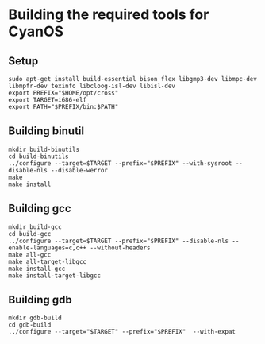 

# Building the required tools for CyanOS

## Setup
```
sudo apt-get install build-essential bison flex libgmp3-dev libmpc-dev libmpfr-dev texinfo libcloog-isl-dev libisl-dev
export PREFIX="$HOME/opt/cross"
export TARGET=i686-elf
export PATH="$PREFIX/bin:$PATH"
```


## Building binutil
```
mkdir build-binutils
cd build-binutils
../configure --target=$TARGET --prefix="$PREFIX" --with-sysroot --disable-nls --disable-werror
make
make install
```

## Building gcc

```
mkdir build-gcc
cd build-gcc
../configure --target=$TARGET --prefix="$PREFIX" --disable-nls --enable-languages=c,c++ --without-headers
make all-gcc
make all-target-libgcc
make install-gcc
make install-target-libgcc
```


## Building gdb

```
mkdir gdb-build
cd gdb-build
../configure --target="$TARGET" --prefix="$PREFIX"  --with-expat
```
